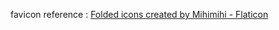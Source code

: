 favicon reference : 
<a href="https://www.flaticon.com/free-icons/folded" title="folded icons">Folded icons created by Mihimihi - Flaticon</a>